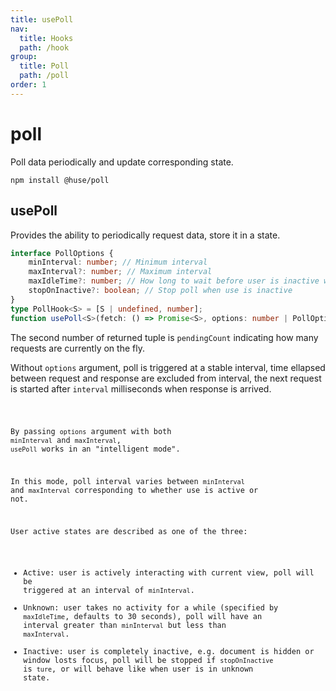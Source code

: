 ```yaml
---
title: usePoll
nav:
  title: Hooks
  path: /hook
group:
  title: Poll
  path: /poll
order: 1
---
```


# poll

Poll data periodically and update corresponding state.

```shell
npm install @huse/poll
```

## usePoll

Provides the ability to periodically request data, store it in a state.

```typescript
interface PollOptions {
    minInterval: number; // Minimum interval
    maxInterval?: number; // Maximum interval
    maxIdleTime?: number; // How long to wait before user is inactive without any action
    stopOnInactive?: boolean; // Stop poll when use is inactive
}
type PollHook<S> = [S | undefined, number];
function usePoll<S>(fetch: () => Promise<S>, options: number | PollOptions): PollHook<S>
```

The second number of returned tuple is `pendingCount` indicating how many requests are currently on the fly.

Without `options` argument, poll is triggered at a stable interval, time ellapsed between request and response are excluded from interval, the next request is started after `interval` milliseconds when response is arrived.

<code src='./demo/usePoll.tsx'>

By passing `options` argument with both `minInterval` and `maxInterval`, `usePoll` works in an "intelligent mode".

In this mode, poll interval varies between `minInterval` and `maxInterval` corresponding to whether use is active or not.

User active states are described as one of the three:

- Active: user is actively interacting with current view, poll will be triggered at an interval of `minInterval`.
- Unknown: user takes no activity for a while (specified by `maxIdleTime`, defaults to 30 seconds), poll will have an interval greater than `minInterval` but less than `maxInterval`.
- Inactive: user is completely inactive, e.g. document is hidden or window losts focus, poll will be stopped if `stopOnInactive` is `ture`, or will behave like when user is in unknown state.

<code src='./demo/usePoll2.tsx'>
